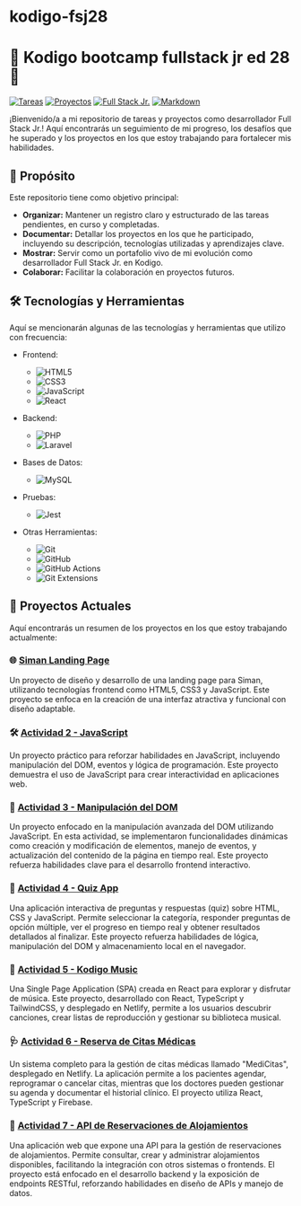 # kodigo-fsj28
# 🚀 Kodigo bootcamp fullstack jr ed 28 🚀

[![Tareas](https://img.shields.io/badge/Tareas-✅-brightgreen)](https://github.com/tu-usuario/tu-repositorio/issues?q=is%3Aopen+is%3Aissue)
[![Proyectos](https://img.shields.io/badge/Proyectos-📂-blue)](https://github.com/tu-usuario/tu-repositorio/projects)
[![Full Stack Jr.](https://img.shields.io/badge/Full%20Stack-Jr.-yellow)](https://www.kodigo.org/)
[![Markdown](https://img.shields.io/badge/Markdown-✍️-orange)](https://www.markdownguide.org/)

¡Bienvenido/a a mi repositorio de tareas y proyectos como desarrollador Full Stack Jr.! Aquí encontrarás un seguimiento de mi progreso, los desafíos que he superado y los proyectos en los que estoy trabajando para fortalecer mis habilidades.

## 🎯 Propósito

Este repositorio tiene como objetivo principal:

* **Organizar:** Mantener un registro claro y estructurado de las tareas pendientes, en curso y completadas.
* **Documentar:** Detallar los proyectos en los que he participado, incluyendo su descripción, tecnologías utilizadas y aprendizajes clave.
* **Mostrar:** Servir como un portafolio vivo de mi evolución como desarrollador Full Stack Jr. en Kodigo.
* **Colaborar:**  Facilitar la colaboración en proyectos futuros.

## 🛠️ Tecnologías y Herramientas

Aquí se mencionarán algunas de las tecnologías y herramientas que utilizo con frecuencia:

* Frontend:
    * ![HTML5](https://img.shields.io/badge/HTML5-E34F26?style=flat&logo=html5&logoColor=white)
    * ![CSS3](https://img.shields.io/badge/CSS3-1572B6?style=flat&logo=css3&logoColor=white)
    * ![JavaScript](https://img.shields.io/badge/JavaScript-F7DF1E?style=flat&logo=javascript&logoColor=000)
    * ![React](https://img.shields.io/badge/React-61DAFB?style=flat&logo=react&logoColor=white)
* Backend:
    * ![PHP](https://img.shields.io/badge/PHP-777BB4?style=flat&logo=php&logoColor=white)
    * ![Laravel](https://img.shields.io/badge/Laravel-FF2D20?style=flat&logo=laravel&logoColor=white)


* Bases de Datos:
    * ![MySQL](https://img.shields.io/badge/MySQL-4479A1?style=flat&logo=mysql&logoColor=white)
* Pruebas:
    * ![Jest](https://img.shields.io/badge/Jest-C21325?style=flat&logo=jest&logoColor=white)
* Otras Herramientas:
    * ![Git](https://img.shields.io/badge/Git-F05032?style=flat&logo=git&logoColor=white)
    * ![GitHub](https://img.shields.io/badge/GitHub-181717?style=flat&logo=github&logoColor=white)
    * ![GitHub Actions](https://img.shields.io/badge/GitHub%20Actions-2088FF?style=flat&logo=github-actions&logoColor=white)
    * ![Git Extensions](https://img.shields.io/badge/Git%20Extensions-314151?style=flat&logo=git-extensions&logoColor=white)

## 📂 Proyectos Actuales

Aquí encontrarás un resumen de los proyectos en los que estoy trabajando actualmente:

### 🌐 [Siman Landing Page](https://franklinrony.github.io/kodigo-fsj28/siman-landingpage/)
Un proyecto de diseño y desarrollo de una landing page para Siman, utilizando tecnologías frontend como HTML5, CSS3 y JavaScript. Este proyecto se enfoca en la creación de una interfaz atractiva y funcional con diseño adaptable.

### 🛠️ [Actividad 2 - JavaScript](https://franklinrony.github.io/kodigo-fsj28/ACTIVIDAD2-JS)
Un proyecto práctico para reforzar habilidades en JavaScript, incluyendo manipulación del DOM, eventos y lógica de programación. Este proyecto demuestra el uso de JavaScript para crear interactividad en aplicaciones web.

### 🧪 [Actividad 3 - Manipulación del DOM](https://franklinrony.github.io/kodigo-fsj28/actividad3-pagina-dom)
Un proyecto enfocado en la manipulación avanzada del DOM utilizando JavaScript. En esta actividad, se implementaron funcionalidades dinámicas como creación y modificación de elementos, manejo de eventos, y actualización del contenido de la página en tiempo real. Este proyecto refuerza habilidades clave para el desarrollo frontend interactivo.

### 📝 [Actividad 4 - Quiz App](https://franklinrony.github.io/kodigo-fsj28/quiz-app/)
Una aplicación interactiva de preguntas y respuestas (quiz) sobre HTML, CSS y JavaScript. Permite seleccionar la categoría, responder preguntas de opción múltiple, ver el progreso en tiempo real y obtener resultados detallados al finalizar. Este proyecto refuerza habilidades de lógica, manipulación del DOM y almacenamiento local en el navegador.

### 🚀 [Actividad 5 - Kodigo Music](https://kodigo-music-fsj28.netlify.app/)
Una Single Page Application (SPA) creada en React para explorar y disfrutar de música. Este proyecto, desarrollado con React, TypeScript y TailwindCSS, y desplegado en Netlify, permite a los usuarios descubrir canciones, crear listas de reproducción y gestionar su biblioteca musical.

### 🩺 [Actividad 6 - Reserva de Citas Médicas](https://reserva-citas-medicas-kodigo.netlify.app/)
Un sistema completo para la gestión de citas médicas llamado "MediCitas", desplegado en Netlify. La aplicación permite a los pacientes agendar, reprogramar o cancelar citas, mientras que los doctores pueden gestionar su agenda y documentar el historial clínico. El proyecto utiliza React, TypeScript y Firebase.

### 🏨 [Actividad 7 - API de Reservaciones de Alojamientos](https://kodigo-api-reservaciones.netlify.app/accommodations)
Una aplicación web que expone una API para la gestión de reservaciones de alojamientos. Permite consultar, crear y administrar alojamientos disponibles, facilitando la integración con otros sistemas o frontends. El proyecto está enfocado en el desarrollo backend y la exposición de endpoints RESTful, reforzando habilidades en diseño de APIs y manejo de datos.


